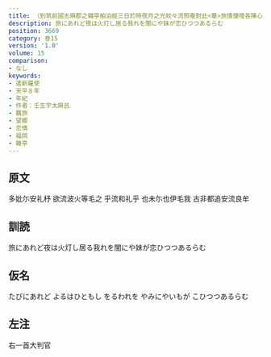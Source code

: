 ```yaml
---
title: （到筑前國志麻郡之韓亭舶泊經三日於時夜月之光皎々流照奄對此<華>旅情悽噎各陳心緒聊以裁歌六首）
description: 旅にあれど夜は火灯し居る我れを闇にや妹が恋ひつつあるらむ
position: 3669
category: 巻15
version: '1.0'
volume: 15
comparison:
- なし
keywords:
- 遣新羅使
- 天平８年
- 年紀
- 作者：壬生宇太麻呂
- 羈旅
- 望郷
- 恋情
- 福岡
- 韓亭
---
```


## 原文

多妣尓安礼杼 欲流波火等毛之 乎流和礼乎 也未尓也伊毛我 古非都追安流良牟

## 訓読

旅にあれど夜は火灯し居る我れを闇にや妹が恋ひつつあるらむ

## 仮名

たびにあれど よるはひともし をるわれを やみにやいもが こひつつあるらむ

## 左注

右一首大判官
